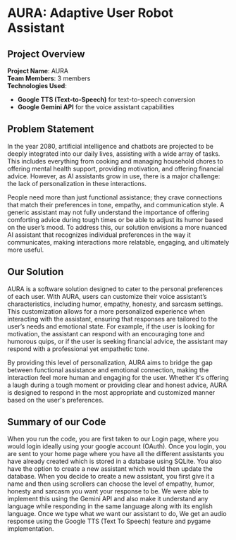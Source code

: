 # AURA: Adaptive User Robot Assistant

## Project Overview
**Project Name**: AURA  
**Team Members**: 3 members  
**Technologies Used**:  
- **Google TTS (Text-to-Speech)** for text-to-speech conversion  
- **Google Gemini API** for the voice assistant capabilities

## Problem Statement
In the year 2080, artificial intelligence and chatbots are projected to be deeply integrated into our daily lives, assisting with a wide array of tasks. This includes everything from cooking and managing household chores to offering mental health support, providing motivation, and offering financial advice. However, as AI assistants grow in use, there is a major challenge: the lack of personalization in these interactions.

People need more than just functional assistance; they crave connections that match their preferences in tone, empathy, and communication style. A generic assistant may not fully understand the importance of offering comforting advice during tough times or be able to adjust its humor based on the user’s mood. To address this, our solution envisions a more nuanced AI assistant that recognizes individual preferences in the way it communicates, making interactions more relatable, engaging, and ultimately more useful.

## Our Solution
AURA is a software solution designed to cater to the personal preferences of each user. With AURA, users can customize their voice assistant’s characteristics, including humor, empathy, honesty, and sarcasm settings. This customization allows for a more personalized experience when interacting with the assistant, ensuring that responses are tailored to the user’s needs and emotional state. For example, if the user is looking for motivation, the assistant can respond with an encouraging tone and humorous quips, or if the user is seeking financial advice, the assistant may respond with a professional yet empathetic tone.

By providing this level of personalization, AURA aims to bridge the gap between functional assistance and emotional connection, making the interaction feel more human and engaging for the user. Whether it's offering a laugh during a tough moment or providing clear and honest advice, AURA is designed to respond in the most appropriate and customized manner based on the user's preferences.

## Summary of our Code
When you run the code, you are first taken to our Login page, where you would login ideally using your google account (OAuth). Once you login, you are sent to your home page where you have all the different assistants you have already created which is stored in a database using SQLite. You also have the option to create a new assistant which would then update the database. When you decide to create a new assistant, you first give it a name and then using scrollers can choose the level of empathy, humor, honesty and sarcasm you want your response to be. We were able to implement this using the Gemini API and also make it understand any language while responding in the same language along with its english language. Once we type what we want our assistant to do, We get an audio response using the Google TTS (Text To Speech) feature and pygame implementation. 
